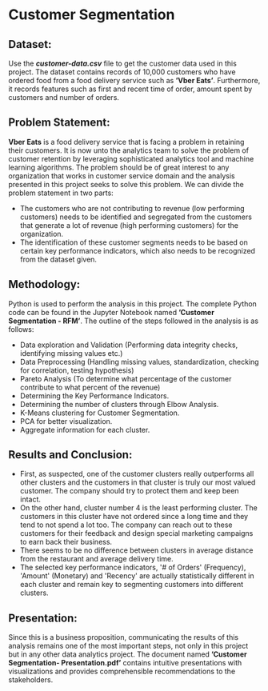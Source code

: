 # Customer Segmentation

## Dataset:
Use the _**customer-data.csv**_ file to get the customer data used in this project. The dataset contains records of 10,000 customers who have ordered food from a food delivery service such as **’Vber Eats’**. Furthermore, it records features such as first and recent time of order, amount spent by customers and number of orders.

## Problem Statement:
**Vber Eats** is a food delivery service that is facing a problem in retaining their customers. It is now unto the analytics team to solve the problem of customer retention by leveraging sophisticated analytics tool and machine learning algorithms. The problem should be of great interest to any organization that works in customer service domain and the analysis presented in this project seeks to solve this problem. We can divide the problem statement in two parts:
- The customers who are not contributing to revenue (low performing customers) needs to be identified and segregated from the customers that generate a lot of revenue (high performing customers) for the organization.
- The identification of these customer segments needs to be based on certain key performance indicators, which also needs to be recognized from the dataset given.

## Methodology:
Python is used to perform the analysis in this project. The complete Python code can be found in the Jupyter Notebook named **’Customer Segmentation - RFM’**. The outline of the steps followed in the analysis is as follows:
- Data exploration and Validation (Performing data integrity checks, identifying missing values etc.)
- Data Preprocessing (Handling missing values, standardization, checking for correlation, testing hypothesis)
- Pareto Analysis (To determine what percentage of the customer contribute to what percent of the revenue)
- Determining the Key Performance Indicators.
- Determining the number of clusters through Elbow Analysis.
- K-Means clustering for Customer Segmentation.
- PCA for better visualization.
- Aggregate information for each cluster.

## Results and Conclusion:
- First, as suspected, one of the customer clusters really outperforms all other clusters and the customers in that cluster is truly our most valued customer. The company should try to protect them and keep been intact.
- On the other hand, cluster number 4 is the least performing cluster. The customers in this cluster have not ordered since a long time and they tend to not spend a lot too. The company can reach out to these customers for their feedback and design special marketing campaigns to earn back their business.
- There seems to be no difference between clusters in average distance from the restaurant and average delivery time.
- The selected key performance indicators, '# of Orders' (Frequency), 'Amount' (Monetary) and 'Recency' are actually statistically different in each cluster and remain key to segmenting customers into different clusters.

## Presentation:
Since this is a business proposition, communicating the results of this analysis remains one of the most important steps, not only in this project but in any other data analytics project. The document named **’Customer Segmentation- Presentation.pdf’** contains intuitive presentations with visualizations and provides comprehensible recommendations to the stakeholders.
